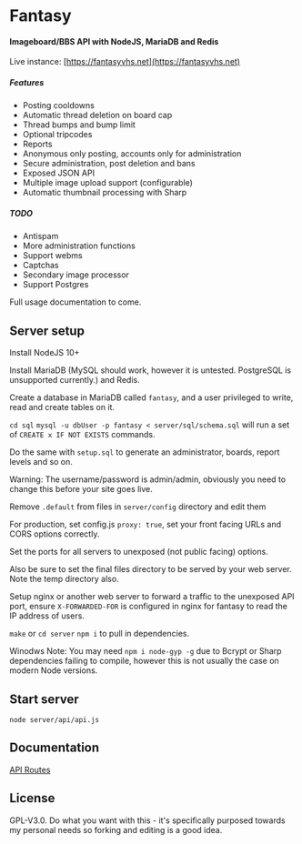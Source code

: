 # Fantasy

#### Imageboard/BBS API with NodeJS, MariaDB and Redis

Live instance: [https://fantasyvhs.net](https://fantasyvhs.net)

##### Features

* Posting cooldowns
* Automatic thread deletion on board cap
* Thread bumps and bump limit
* Optional tripcodes
* Reports
* Anonymous only posting, accounts only for administration
* Secure administration, post deletion and bans
* Exposed JSON API 
* Multiple image upload support (configurable)
* Automatic thumbnail processing with Sharp

##### TODO

* Antispam
* More administration functions
* Support webms
* Captchas
* Secondary image processor
* Support Postgres

Full usage documentation to come.

## Server setup

Install NodeJS 10+

Install MariaDB (MySQL should work, however it is untested. PostgreSQL is unsupported currently.) and Redis.

Create a database in MariaDB called `fantasy`, and a user privileged to write, read and create tables on it.

`cd sql` `mysql -u dbUser -p fantasy < server/sql/schema.sql` will run a set of `CREATE x IF NOT EXISTS` commands. 

Do the same with `setup.sql` to generate an administrator, boards, report levels and so on.

Warning: The username/password is admin/admin, obviously you need to change this before your site goes live.

Remove `.default` from files in `server/config` directory and edit them

For production, set config.js `proxy: true`, set your front facing URLs and CORS options correctly.

Set the ports for all servers to unexposed (not public facing) options.

Also be sure to set the final files directory to be served by your web server. Note the temp directory also.

Setup nginx or another web server to forward a traffic to the unexposed API port, ensure `X-FORWARDED-FOR` is configured in nginx for fantasy to read the IP address of users.

`make` or `cd server` `npm i` to pull in dependencies.

Winodws Note: You may need `npm i node-gyp -g` due to Bcrypt or Sharp dependencies failing to compile, however this is not usually the case on modern Node versions.

## Start server

`node server/api/api.js`

## Documentation

[API Routes](server/docs/routes.md)

## License

GPL-V3.0. Do what you want with this - it's specifically purposed towards my personal needs so forking and editing is a good idea.